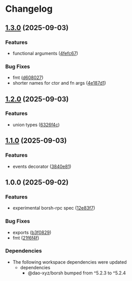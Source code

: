 # Changelog

## [1.3.0](https://github.com/dao-xyz/borsh-ts/compare/@dao-xyz/borsh-rpc-v1.2.0...@dao-xyz/borsh-rpc-v1.3.0) (2025-09-03)


### Features

* functional arguments ([4fefc67](https://github.com/dao-xyz/borsh-ts/commit/4fefc671d9f6138b8bd53b8a35a1f8c5675ac276))


### Bug Fixes

* fmt ([d608027](https://github.com/dao-xyz/borsh-ts/commit/d608027302aff6aded7ebf868ea9ef286dee7f46))
* shorter names for ctor and fn args ([4e187d1](https://github.com/dao-xyz/borsh-ts/commit/4e187d12b031227df2ecfa0e438b6226d1f5388b))

## [1.2.0](https://github.com/dao-xyz/borsh-ts/compare/@dao-xyz/borsh-rpc-v1.1.0...@dao-xyz/borsh-rpc-v1.2.0) (2025-09-03)


### Features

* union types ([6326f4c](https://github.com/dao-xyz/borsh-ts/commit/6326f4c76531b65e8b1329f8c315eacc8df9ad24))

## [1.1.0](https://github.com/dao-xyz/borsh-ts/compare/@dao-xyz/borsh-rpc-v1.0.0...@dao-xyz/borsh-rpc-v1.1.0) (2025-09-03)


### Features

* events decorator ([3840e81](https://github.com/dao-xyz/borsh-ts/commit/3840e8121373b2802e13ecf63f0cd9e8fe5108b5))

## 1.0.0 (2025-09-02)


### Features

* experimental borsh-rpc spec ([12e83f7](https://github.com/dao-xyz/borsh-ts/commit/12e83f70e9bd059045af0c34b9c4f6f79cc7ea9f))


### Bug Fixes

* exports ([b3f0829](https://github.com/dao-xyz/borsh-ts/commit/b3f0829aa12e11a75e0131e4689fb52c1011ecc5))
* fmt ([21f6f4f](https://github.com/dao-xyz/borsh-ts/commit/21f6f4fb02a6f781e50397fc3df6476840b71cfa))


### Dependencies

* The following workspace dependencies were updated
  * dependencies
    * @dao-xyz/borsh bumped from ^5.2.3 to ^5.2.4
